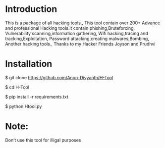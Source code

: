 # Introduction
This is a package of all hacking tools.,
This tool contain over 200+ Advance and professional
Hacking tools.it contain phishing,Bruteforcing,
Vulnerability scanning,information gathering,
Wifi hacking,tracing and tracking,Exploitation,
Password attacking,creating malwares,Bombing,
Another hacking tools., Thanks to my Hacker 
Friends Joyson and Prudhvi 
# Installation 
$ git clone https://github.com/Anon-Divyanth/H-Tool

$ cd H-Tool

$ pip install -r requirements.txt

$ python Htool.py

# Note:
Don’t use this tool for illigal purposes 
